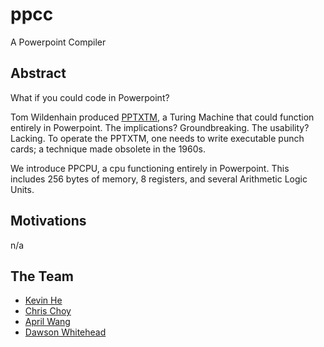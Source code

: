 # ppcc
A Powerpoint Compiler

## Abstract

What if you could code in Powerpoint?

Tom Wildenhain produced [PPTXTM](https://www.andrew.cmu.edu/user/twildenh/PowerPointTM/Paper.pdf), a Turing Machine that could function entirely in Powerpoint. The implications? Groundbreaking. The usability? Lacking. To operate the PPTXTM, one needs to write executable punch cards; a technique made obsolete in the 1960s. 

We introduce PPCPU, a cpu functioning entirely in Powerpoint. This includes 256 bytes of memory, 8 registers, and several Arithmetic Logic Units.  

## Motivations

n/a

## The Team

* [Kevin He](https://github.com/echowisp)  
* [Chris Choy](https://github.com/cchoy96)  
* [April Wang](https://github.com/aprilyw)  
* [Dawson Whitehead](https://github.com/dwahme)  
